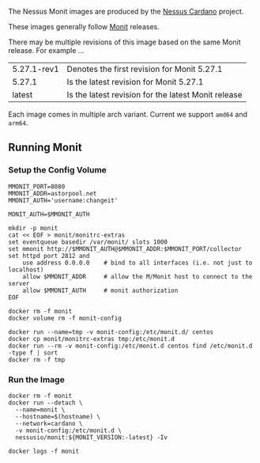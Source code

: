 
The Nessus Monit images are produced by the [Nessus Cardano](https://github.com/tdiesler/nessus-cardano) project.

These images generally follow [Monit](https://mmonit.com/monit) releases.

There may be multiple revisions of this image based on the same Monit release. For example ...

|              |                                                                                                                           |
|:-------------|:--------------------------------------------------------------------------------------------------------------------------|
| 5.27.1-rev1  | Denotes the first revision for Monit 5.27.1 |
| 5.27.1       | Is the latest revision for Monit 5.27.1 |
| latest       | Is the latest revision for the latest Monit release |

Each image comes in multiple arch variant. Current we support `amd64` and `arm64`.

## Running Monit

### Setup the Config Volume

```
MMONIT_PORT=8080
MMONIT_ADDR=astorpool.net
MMONIT_AUTH='username:changeit'

MONIT_AUTH=$MMONIT_AUTH

mkdir -p monit
cat << EOF > monit/monitrc-extras
set eventqueue basedir /var/monit/ slots 1000
set mmonit http://$MMONIT_AUTH@$MMONIT_ADDR:$MMONIT_PORT/collector
set httpd port 2812 and
    use address 0.0.0.0    # bind to all interfaces (i.e. not just to localhost)
    allow $MMONIT_ADDR     # allow the M/Monit host to connect to the server
    allow $MMONIT_AUTH     # monit authorization
EOF

docker rm -f monit
docker volume rm -f monit-config

docker run --name=tmp -v monit-config:/etc/monit.d/ centos
docker cp monit/monitrc-extras tmp:/etc/monit.d
docker run --rm -v monit-config:/etc/monit.d centos find /etc/monit.d -type f | sort
docker rm -f tmp
```

### Run the Image

```
docker rm -f monit
docker run --detach \
  --name=monit \
  --hostname=$(hostname) \
  --network=cardano \
  -v monit-config:/etc/monit.d \
  nessusio/monit:${MONIT_VERSION:-latest} -Iv

docker logs -f monit
```

